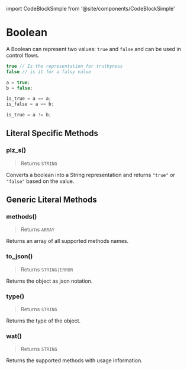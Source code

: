 import CodeBlockSimple from '@site/components/CodeBlockSimple'

# Boolean

A Boolean can represent two values: `true` and `false` and can be used in control flows.


```js
true // Is the representation for truthyness
false // is it for a falsy value

a = true;
b = false;

is_true = a == a;
is_false = a == b;

is_true = a != b;

```

## Literal Specific Methods

### plz_s()
> Returns `STRING`

Converts a boolean into a String representation and returns `"true"` or `"false"` based on the value.


<CodeBlockSimple input='true.plz_s()
' output='"true"
' />



## Generic Literal Methods

### methods()
> Returns `ARRAY`

Returns an array of all supported methods names.


<CodeBlockSimple input='"test".methods()
' output='["upcase", "find", "format", "reverse", "split", "replace", "strip!", "count", "reverse!", "lines", "downcase!", "upcase!", "size", "plz_i", "strip", "downcase"]
' />


### to_json()
> Returns `STRING|ERROR`

Returns the object as json notation.


<CodeBlockSimple input='a = {"test": 1234}
a.to_json()
' output='{"test": 1234}
"{\"test\":1234}"
' />


### type()
> Returns `STRING`

Returns the type of the object.


<CodeBlockSimple input='"test".type()
' output='"STRING"
' />


### wat()
> Returns `STRING`

Returns the supported methods with usage information.


<CodeBlockSimple input='true.wat()
' output='"BOOLEAN supports the following methods:
  plz_s()"
' />


